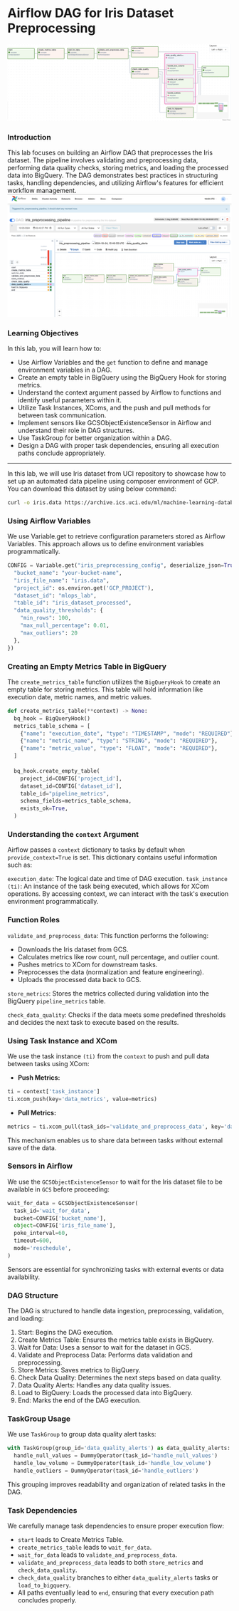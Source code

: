 # Airflow DAG for Iris Dataset Preprocessing
![Main Dag](assets/task_group_showed.png)
### Introduction
This lab focuses on building an Airflow DAG that preprocesses the Iris dataset. The pipeline involves validating and preprocessing data, performing data quality checks, storing metrics, and loading the processed data into BigQuery. The DAG demonstrates best practices in structuring tasks, handling dependencies, and utilizing Airflow's features for efficient workflow management.
![Main dag not showing tasks group](assets/main_dag.png)

### Learning Objectives
In this lab, you will learn how to:
- Use Airflow Variables and the `get` function to define and manage environment variables in a DAG.
- Create an empty table in BigQuery using the BigQuery Hook for storing metrics.
- Understand the context argument passed by Airflow to functions and identify useful parameters within it.
- Utilize Task Instances, XComs, and the push and pull methods for between task communication.
- Implement sensors like GCSObjectExistenceSensor in Airflow and understand their role in DAG structures.
- Use TaskGroup for better organization within a DAG.
- Design a DAG with proper task dependencies, ensuring all execution paths conclude appropriately.

-----
In this lab, we will use Iris dataset from UCI repository to showcase how to set up an automated data pipeline using composer environment of GCP. You can download this dataset by using below command:
```bash
curl -o iris.data https://archive.ics.uci.edu/ml/machine-learning-databases/iris/iris.data
```

### Using Airflow Variables
We use Variable.get to retrieve configuration parameters stored as Airflow Variables. This approach allows us to define environment variables programmatically.
```python
CONFIG = Variable.get("iris_preprocessing_config", deserialize_json=True, default_var={
  "bucket_name": "your-bucket-name",
  "iris_file_name": "iris.data",
  "project_id": os.environ.get('GCP_PROJECT'),
  "dataset_id": "mlops_lab",
  "table_id": "iris_dataset_processed",
  "data_quality_thresholds": {
    "min_rows": 100,
    "max_null_percentage": 0.01,
    "max_outliers": 20
  },
})
```
### Creating an Empty Metrics Table in BigQuery
The `create_metrics_table` function utilizes the `BigQueryHook` to create an empty table for storing metrics. This table will hold information like execution date, metric names, and metric values.
```python
def create_metrics_table(**context) -> None:
  bq_hook = BigQueryHook()
  metrics_table_schema = [
    {"name": "execution_date", "type": "TIMESTAMP", "mode": "REQUIRED"},
    {"name": "metric_name", "type": "STRING", "mode": "REQUIRED"},
    {"name": "metric_value", "type": "FLOAT", "mode": "REQUIRED"},
  ]
  
  bq_hook.create_empty_table(
    project_id=CONFIG['project_id'],
    dataset_id=CONFIG['dataset_id'],
    table_id="pipeline_metrics",
    schema_fields=metrics_table_schema,
    exists_ok=True,
  )
```
### Understanding the `context` Argument
Airflow passes a `context` dictionary to tasks by default when `provide_context=True` is set. This dictionary contains useful information such as:

`execution_date`: The logical date and time of DAG execution.
`task_instance (ti)`: An instance of the task being executed, which allows for XCom operations.
By accessing context, we can interact with the task's execution environment programmatically.
### Function Roles
`validate_and_preprocess_data`:
This function performs the following:

- Downloads the Iris dataset from GCS.
- Calculates metrics like row count, null percentage, and outlier count.
- Pushes metrics to XCom for downstream tasks.
- Preprocesses the data (normalization and feature engineering).
- Uploads the processed data back to GCS.

`store_metrics`:
Stores the metrics collected during validation into the BigQuery `pipeline_metrics` table.

`check_data_quality`:
Checks if the data meets some predefined thresholds and decides the next task to execute based on the results.

### Using Task Instance and XCom
We use the task instance `(ti)` from the `context` to push and pull data between tasks using XCom:
- **Push Metrics:**
```python
ti = context['task_instance']
ti.xcom_push(key='data_metrics', value=metrics)
```
- **Pull Metrics:**
```python
metrics = ti.xcom_pull(task_ids='validate_and_preprocess_data', key='data_metrics')
```
This mechanism enables us to share data between tasks without external save of the data.

### Sensors in Airflow
We use the `GCSObjectExistenceSensor` to wait for the Iris dataset file to be available in `GCS` before proceeding:
```python
wait_for_data = GCSObjectExistenceSensor(
  task_id='wait_for_data',
  bucket=CONFIG['bucket_name'],
  object=CONFIG['iris_file_name'],
  poke_interval=60,
  timeout=600,
  mode='reschedule',
)
```
Sensors are essential for synchronizing tasks with external events or data availability.

### DAG Structure
The DAG is structured to handle data ingestion, preprocessing, validation, and loading:

1. Start: Begins the DAG execution.
2. Create Metrics Table: Ensures the metrics table exists in BigQuery.
3. Wait for Data: Uses a sensor to wait for the dataset in GCS.
4. Validate and Preprocess Data: Performs data validation and preprocessing.
5. Store Metrics: Saves metrics to BigQuery.
6. Check Data Quality: Determines the next steps based on data quality.
7. Data Quality Alerts: Handles any data quality issues.
8. Load to BigQuery: Loads the processed data into BigQuery.
9. End: Marks the end of the DAG execution.

### TaskGroup Usage
We use `TaskGroup` to group data quality alert tasks:
```python
with TaskGroup(group_id='data_quality_alerts') as data_quality_alerts:
  handle_null_values = DummyOperator(task_id='handle_null_values')
  handle_low_volume = DummyOperator(task_id='handle_low_volume')
  handle_outliers = DummyOperator(task_id='handle_outliers')
```
This grouping improves readability and organization of related tasks in the DAG.

### Task Dependencies
We carefully manage task dependencies to ensure proper execution flow:

- `start` leads to Create Metrics Table.
- `create_metrics_table` leads to `wait_for_data`.
- `wait_for_data` leads to `validate_and_preprocess_data`.
- `validate_and_preprocess_data` leads to both `store_metrics` and `check_data_quality`.
- `check_data_quality` branches to either `data_quality_alerts` tasks or `load_to_bigquery`.
- All paths eventually lead to `end`, ensuring that every execution path concludes properly.